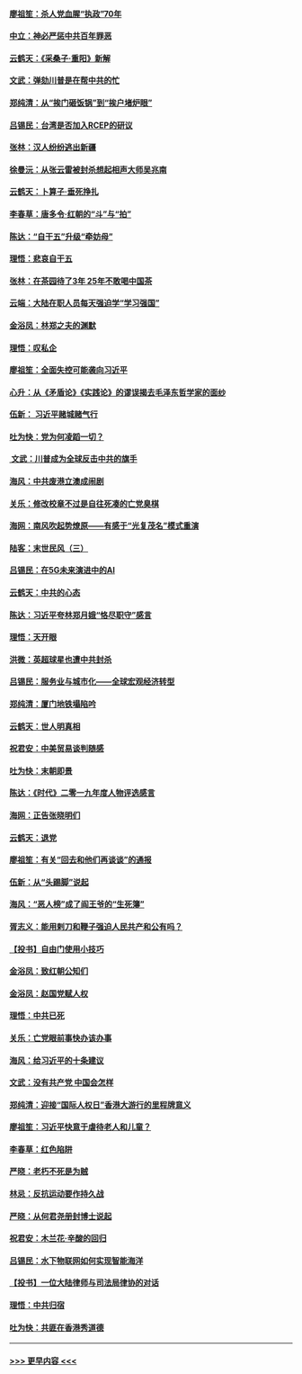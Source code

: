 #### [廖祖笙：杀人党血腥“执政”70年](../pages/nsc993/n11745144.md?t=12262055) 
#### [中立：神必严惩中共百年罪恶](../pages/nsc993/n11744970.md?t=12262055) 
#### [云鹤天：《采桑子‧重阳》新解](../pages/nsc993/n11744948.md?t=12262055) 
#### [文武：弹劾川普是在帮中共的忙](../pages/nsc993/n11744758.md?t=12262055) 
#### [郑纯清：从“挨门砸饭锅”到“挨户堵炉眼”](../pages/nsc993/n11744745.md?t=12262055) 
#### [吕锡民：台湾是否加入RCEP的研议](../pages/nsc993/n11744701.md?t=12262055) 
#### [张林：汉人纷纷逃出新疆](../pages/nsc993/n11743530.md?t=12262055) 
#### [徐曼沅：从张云雷被封杀想起相声大师吴兆南](../pages/nsc993/n11741816.md?t=12262055) 
#### [云鹤天：卜算子‧垂死挣扎](../pages/nsc993/n11739956.md?t=12262055) 
#### [李春草：唐多令‧红朝的“斗”与“拍”](../pages/nsc993/n11739830.md?t=12262055) 
#### [陈达：“自干五”升级“牵妨母”](../pages/nsc993/n11739724.md?t=12262055) 
#### [理悟：悲哀自干五](../pages/nsc993/n11739547.md?t=12262055) 
#### [张林：在茶园待了3年 25年不敢喝中国茶](../pages/nsc993/n11739240.md?t=12262055) 
#### [云端：大陆在职人员每天强迫学“学习强国”](../pages/nsc993/n11738735.md?t=12262055) 
#### [金浴凤：林郑之夫的渊默](../pages/nsc993/n11737735.md?t=12262055) 
#### [理悟：叹私企](../pages/nsc993/n11737715.md?t=12262055) 
#### [廖祖笙：全面失控可能袭向习近平](../pages/nsc993/n11737704.md?t=12262055) 
#### [心升：从《矛盾论》《实践论》的谬误揭去毛泽东哲学家的面纱](../pages/nsc993/n11736962.md?t=12262055) 
#### [伍新： 习近平赌城赌气行](../pages/nsc993/n11736929.md?t=12262055) 
#### [吐为快：党为何凌蹈一切？](../pages/nsc993/n11736915.md?t=12262055) 
#### [ 文武：川普成为全球反击中共的旗手](../pages/nsc993/n11736882.md?t=12262055) 
#### [海风：中共废港立澳成闹剧](../pages/nsc993/n11735857.md?t=12262055) 
#### [关乐：修改校章不过是自往死凑的亡党臭棋](../pages/nsc993/n11735097.md?t=12262055) 
#### [海网：南风吹起势燎原——有感于“光复茂名”模式重演](../pages/nsc993/n11732308.md?t=12262055) 
#### [陆客：末世民风（三）](../pages/nsc993/n11732211.md?t=12262055) 
#### [吕锡民：在5G未来演进中的AI](../pages/nsc993/n11730010.md?t=12262055) 
#### [云鹤天：中共的心态](../pages/nsc993/n11729906.md?t=12262055) 
#### [陈达：习近平夸林郑月娥“恪尽职守”感言](../pages/nsc993/n11729881.md?t=12262055) 
#### [理悟：天开眼](../pages/nsc993/n11729699.md?t=12262055) 
#### [洪微：英超球星也遭中共封杀](../pages/nsc993/n11727243.md?t=12262055) 
#### [吕锡民：服务业与城市化——全球宏观经济转型](../pages/nsc993/n11725845.md?t=12262055) 
#### [郑纯清：厦门地铁塌陷吟](../pages/nsc993/n11725813.md?t=12262055) 
#### [云鹤天：世人明真相](../pages/nsc993/n11725621.md?t=12262055) 
#### [祝君安：中美贸易谈判随感](../pages/nsc993/n11725609.md?t=12262055) 
#### [吐为快：末朝即景](../pages/nsc993/n11723365.md?t=12262055) 
#### [陈达：《时代》二零一九年度人物评选感言](../pages/nsc993/n11723337.md?t=12262055) 
#### [海网：正告张晓明们](../pages/nsc993/n11723228.md?t=12262055) 
#### [云鹤天：退党](../pages/nsc993/n11723056.md?t=12262055) 
#### [廖祖笙：有关“回去和他们再谈谈”的通报](../pages/nsc993/n11722442.md?t=12262055) 
#### [伍新：从“头踢脚”说起](../pages/nsc993/n11722429.md?t=12262055) 
#### [海风：“恶人榜”成了阎王爷的“生死簿”](../pages/nsc993/n11722272.md?t=12262055) 
#### [胥志义：能用剌刀和鞭子强迫人民共产和公有吗？](../pages/nsc993/n11720569.md?t=12262055) 
#### [【投书】自由门使用小技巧](../pages/nsc993/n11720180.md?t=12262055) 
#### [金浴凤：致红朝公知们](../pages/nsc993/n11720563.md?t=12262055) 
#### [金浴凤：赵国党赋人权](../pages/nsc993/n11720533.md?t=12262055) 
#### [理悟：中共已死](../pages/nsc993/n11720233.md?t=12262055) 
#### [关乐：亡党眼前事快办该办事](../pages/nsc993/n11719160.md?t=12262055) 
#### [海风：给习近平的十条建议](../pages/nsc993/n11717616.md?t=12262055) 
#### [文武：没有共产党 中国会怎样](../pages/nsc993/n11717584.md?t=12262055) 
#### [郑纯清：迎接“国际人权日”香港大游行的里程牌意义](../pages/nsc993/n11717417.md?t=12262055) 
#### [廖祖笙：习近平快意于虐待老人和儿童？](../pages/nsc993/n11715313.md?t=12262055) 
#### [李春草：红色陷阱](../pages/nsc993/n11715029.md?t=12262055) 
#### [严晓：老朽不死是为贼](../pages/nsc993/n11712910.md?t=12262055) 
#### [林忌：反抗运动要作持久战](../pages/nsc993/n11712623.md?t=12262055) 
#### [严晓：从何君尧册封博士说起](../pages/nsc993/n11712465.md?t=12262055) 
#### [祝君安：木兰花·辛酸的回归](../pages/nsc993/n11712381.md?t=12262055) 
#### [吕锡民：水下物联网如何实现智能海洋](../pages/nsc993/n11711158.md?t=12262055) 
#### [【投书】一位大陆律师与司法局律协的对话](../pages/nsc993/n11709675.md?t=12262055) 
#### [理悟：中共归宿](../pages/nsc993/n11710059.md?t=12262055) 
#### [吐为快：共匪在香港秀道德](../pages/nsc993/n11709979.md?t=12262055) 

----
#### [ >>> 更早内容 <<< ](../indexes/nsc993-earlier.md)

